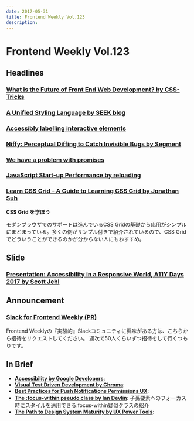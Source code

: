 ```yaml
---
date: 2017-05-31
title: Frontend Weekly Vol.123
description: 
---
```


# Frontend Weekly Vol.123

## Headlines

### [What is the Future of Front End Web Development? by CSS-Tricks](https://css-tricks.com/future-front-end-web-development/)



### [A Unified Styling Language by SEEK blog](https://medium.com/seek-blog/a-unified-styling-language-d0c208de2660)



### [Accessibly labelling interactive elements](https://hiddedevries.nl/en/blog/2017-05-05-accessibly-labelling-interactive-elements)



### [Niffy: Perceptual Diffing to Catch Invisible Bugs by Segment](https://segment.com/blog/perceptual-diffing-with-niffy/)



### [We have a problem with promises](https://pouchdb.com/2015/05/18/we-have-a-problem-with-promises.html)



### [JavaScript Start-up Performance by reloading](https://medium.com/reloading/javascript-start-up-performance-69200f43b201)



### [Learn CSS Grid - A Guide to Learning CSS Grid by Jonathan Suh](http://learncssgrid.com/)

**CSS Grid を学ぼう**

モダンブラウザでのサポートは進んでいるCSS Gridの基礎から応用がシンプルにまとまっている。多くの例がサンプル付きで紹介されているので、CSS Gridでどういうことができるのかが分からない人にもおすすめ。

## Slide

### [Presentation: Accessibility in a Responsive World, A11Y Days 2017 by Scott Jehl](https://www.filamentgroup.com/lab/accessibility-funka.html)



## Announcement

### [Slack for Frontend Weekly (PR)](https://studiomohawk.typeform.com/to/Kj8Gaj)

Frontend Weeklyの『実験的』Slackコミュニティに興味がある方は、こちらから招待をリクエストしてください。 週次で50人くらいずつ招待をして行くつもりです。

## In Brief

* [**Accessibility by Google Developers**](https://developers.google.com/web/fundamentals/accessibility/): 
* [**Visual Test Driven Development by Chroma**](https://blog.hichroma.com/visual-test-driven-development-aec1c98bed87): 
* [**Best Practices for Push Notifications Permissions UX**](https://docs.google.com/document/d/1WNPIS_2F0eyDm5SS2E6LZ_75tk6XtBSnR1xNjWJ_DPE/edit): 
* [**The :focus-within pseudo class by Ian Devlin**](https://www.iandevlin.com/blog/2017/04/css/the-focus-within-pseudo-class): 子孫要素へのフォーカス時にスタイルを適用できる:focus-within疑似クラスの紹介
* [**The Path to Design System Maturity by UX Power Tools**](https://medium.com/ux-power-tools/the-path-to-design-system-maturity-d403daba692a): 
